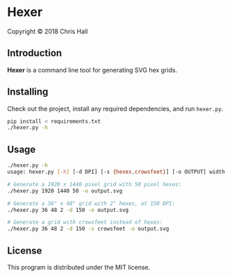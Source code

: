 # Hexer

Copyright © 2018 Chris Hall

## Introduction

**Hexer** is a command line tool for generating SVG hex grids.

## Installing

Check out the project, install any required dependencies, and run `hexer.py`.

```sh
pip install < requirements.txt
./hexer.py -h
```

## Usage

```sh
./hexer.py -h
usage: hexer.py [-h] [-d DPI] [-s {hexes,crowsfeet}] [-o OUTPUT] width height hex_size

# Generate a 1920 x 1440 pixel grid with 50 pixel hexes:
./hexer.py 1920 1440 50 -o output.svg

# Generate a 36" x 48" grid with 2" hexes, at 150 DPI:
./hexer.py 36 48 2 -d 150 -o output.svg

# Generate a grid with crowsfeet instead of hexes:
./hexer.py 36 48 2 -d 150 -s crowsfeet -o output.svg
```

## License

This program is distributed under the MIT license.
